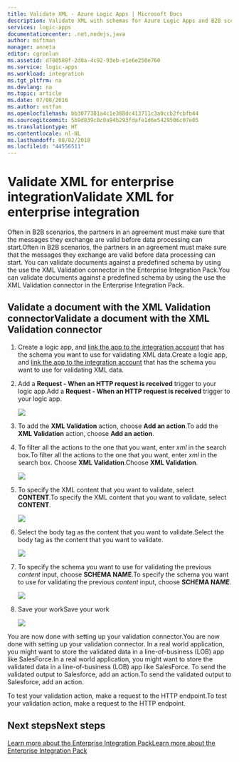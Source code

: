 ```yaml
---
title: Validate XML - Azure Logic Apps | Microsoft Docs
description: Validate XML with schemas for Azure Logic Apps and B2B scenarios by using the Enterprise Integration Pack
services: logic-apps
documentationcenter: .net,nodejs,java
author: msftman
manager: anneta
editor: cgronlun
ms.assetid: d700588f-2d8a-4c92-93eb-e1e6e250e760
ms.service: logic-apps
ms.workload: integration
ms.tgt_pltfrm: na
ms.devlang: na
ms.topic: article
ms.date: 07/08/2016
ms.author: estfan
ms.openlocfilehash: bb3077301a4c1e388dc413711c3a0ccb2fcbfb44
ms.sourcegitcommit: 5b9d839c0c0a94b293fdafe1d6e5429506c07e05
ms.translationtype: HT
ms.contentlocale: nl-NL
ms.lasthandoff: 08/02/2018
ms.locfileid: "44556511"
---
```

# <a name="validate-xml-for-enterprise-integration"></a><span data-ttu-id="086e5-103">Validate XML for enterprise integration</span><span class="sxs-lookup"><span data-stu-id="086e5-103">Validate XML for enterprise integration</span></span>

<span data-ttu-id="086e5-104">Often in B2B scenarios, the partners in an agreement must make sure that the messages they exchange are valid before data processing can start.</span><span class="sxs-lookup"><span data-stu-id="086e5-104">Often in B2B scenarios, the partners in an agreement must make sure that the messages they exchange are valid before data processing can start.</span></span> <span data-ttu-id="086e5-105">You can validate documents against a predefined schema by using the use the XML Validation connector in the Enterprise Integration Pack.</span><span class="sxs-lookup"><span data-stu-id="086e5-105">You can validate documents against a predefined schema by using the use the XML Validation connector in the Enterprise Integration Pack.</span></span>

## <a name="validate-a-document-with-the-xml-validation-connector"></a><span data-ttu-id="086e5-106">Validate a document with the XML Validation connector</span><span class="sxs-lookup"><span data-stu-id="086e5-106">Validate a document with the XML Validation connector</span></span>

1. <span data-ttu-id="086e5-107">Create a logic app, and [link the app to the integration account](../logic-apps/logic-apps-enterprise-integration-accounts.md "Learn to link an integration account to a Logic app") that has the schema you want to use for validating XML data.</span><span class="sxs-lookup"><span data-stu-id="086e5-107">Create a logic app, and [link the app to the integration account](../logic-apps/logic-apps-enterprise-integration-accounts.md "Learn to link an integration account to a Logic app") that has the schema you want to use for validating XML data.</span></span>

2. <span data-ttu-id="086e5-108">Add a **Request - When an HTTP request is received** trigger to your logic app.</span><span class="sxs-lookup"><span data-stu-id="086e5-108">Add a **Request - When an HTTP request is received** trigger to your logic app.</span></span>

    ![](https://docstestmedia1.blob.core.windows.net/azure-media/articles/logic-apps/media/logic-apps-enterprise-integration-xml/xml-1.png)

3. <span data-ttu-id="086e5-109">To add the **XML Validation** action, choose **Add an action**.</span><span class="sxs-lookup"><span data-stu-id="086e5-109">To add the **XML Validation** action, choose **Add an action**.</span></span>

4. <span data-ttu-id="086e5-110">To filter all the actions to the one that you want, enter *xml* in the search box.</span><span class="sxs-lookup"><span data-stu-id="086e5-110">To filter all the actions to the one that you want, enter *xml* in the search box.</span></span> <span data-ttu-id="086e5-111">Choose **XML Validation**.</span><span class="sxs-lookup"><span data-stu-id="086e5-111">Choose **XML Validation**.</span></span>

    ![](https://docstestmedia1.blob.core.windows.net/azure-media/articles/logic-apps/media/logic-apps-enterprise-integration-xml/xml-2.png)

5. <span data-ttu-id="086e5-112">To specify the XML content that you want to validate, select **CONTENT**.</span><span class="sxs-lookup"><span data-stu-id="086e5-112">To specify the XML content that you want to validate, select **CONTENT**.</span></span>

    ![](https://docstestmedia1.blob.core.windows.net/azure-media/articles/logic-apps/media/logic-apps-enterprise-integration-xml/xml-1-5.png)

6. <span data-ttu-id="086e5-113">Select the body tag as the content that you want to validate.</span><span class="sxs-lookup"><span data-stu-id="086e5-113">Select the body tag as the content that you want to validate.</span></span>

    ![](https://docstestmedia1.blob.core.windows.net/azure-media/articles/logic-apps/media/logic-apps-enterprise-integration-xml/xml-3.png)

7. <span data-ttu-id="086e5-114">To specify the schema you want to use for validating the previous *content* input, choose **SCHEMA NAME**.</span><span class="sxs-lookup"><span data-stu-id="086e5-114">To specify the schema you want to use for validating the previous *content* input, choose **SCHEMA NAME**.</span></span>

    ![](https://docstestmedia1.blob.core.windows.net/azure-media/articles/logic-apps/media/logic-apps-enterprise-integration-xml/xml-4.png)

8. <span data-ttu-id="086e5-115">Save your work</span><span class="sxs-lookup"><span data-stu-id="086e5-115">Save your work</span></span>  

    ![](https://docstestmedia1.blob.core.windows.net/azure-media/articles/logic-apps/media/logic-apps-enterprise-integration-xml/xml-5.png)

<span data-ttu-id="086e5-116">You are now done with setting up your validation connector.</span><span class="sxs-lookup"><span data-stu-id="086e5-116">You are now done with setting up your validation connector.</span></span> <span data-ttu-id="086e5-117">In a real world application, you might want to store the validated data in a line-of-business (LOB) app like SalesForce.</span><span class="sxs-lookup"><span data-stu-id="086e5-117">In a real world application, you might want to store the validated data in a line-of-business (LOB) app like SalesForce.</span></span> <span data-ttu-id="086e5-118">To send the validated output to Salesforce, add an action.</span><span class="sxs-lookup"><span data-stu-id="086e5-118">To send the validated output to Salesforce, add an action.</span></span>

<span data-ttu-id="086e5-119">To test your validation action, make a request to the HTTP endpoint.</span><span class="sxs-lookup"><span data-stu-id="086e5-119">To test your validation action, make a request to the HTTP endpoint.</span></span>

## <a name="next-steps"></a><span data-ttu-id="086e5-120">Next steps</span><span class="sxs-lookup"><span data-stu-id="086e5-120">Next steps</span></span>
[<span data-ttu-id="086e5-121">Learn more about the Enterprise Integration Pack</span><span class="sxs-lookup"><span data-stu-id="086e5-121">Learn more about the Enterprise Integration Pack</span></span>](../logic-apps/logic-apps-enterprise-integration-overview.md "Learn about Enterprise Integration Pack")   







